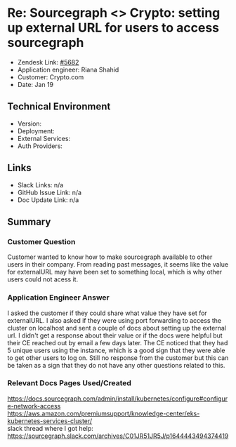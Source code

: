 # Re: Sourcegraph <> Crypto: setting up external URL for users to access sourcegraph<!-- Ticket Title  Hint: include keywords to make it searchable -->
 
- Zendesk Link: [#5682](https://sourcegraph.zendesk.com/agent/tickets/5682)
- Application engineer: Riana Shahid
- Customer: Crypto.com <!-- Redact if this contains personally identifying information -->
- Date: Jan 19

<!-- Data populated from integration, speak to Ben Gordon or Michael Bali if not working -->
<!-- During Internal team trial, fill missing data manually (we are waiting for all data to sync) -->
 
## Technical Environment
- Version: 
- Deployment:
- External Services:
- Auth Providers:
 
 
## Links
<!-- Data for application engineer manual entry -->
- Slack Links: n/a
- GitHub Issue Link: n/a
- Doc Update Link: n/a
 
## Summary
### Customer Question
Customer wanted to know how to make sourcegraph available to other users in their company. From reading past messages, it seems like the value for externalURL may have been set to something local, which is why other users could not acess it. 
### Application Engineer Answer
I asked the customer if they could share what value they have set for externalURL. I also asked if they were using port forwarding to access the cluster on localhost and sent a couple of docs about setting up the external url. I didn't get a response about their value or if the docs were helpful but their CE reached out by email a few days later. The CE noticed that they had 5 unique users using the instance, which is a good sign that they were able to get other users to log on. Still no response from the customer but this can be taken as a sign that they do not have any other questions related to this. 
### Relevant Docs Pages Used/Created
https://docs.sourcegraph.com/admin/install/kubernetes/configure#configure-network-access <br />
https://aws.amazon.com/premiumsupport/knowledge-center/eks-kubernetes-services-cluster/ <br />
slack thread where I got help: https://sourcegraph.slack.com/archives/C01JR51JR5J/p1644443494374419

<!-- Once complete, upload a copy to https://github.com/sourcegraph/support-tools-internal/tree/main/resolved-tickets as a .md file -->
<!-- Name the file 5682.md -->
